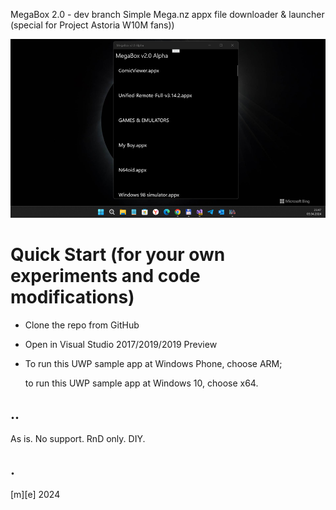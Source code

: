 MegaBox 2.0 - dev branch
Simple Mega.nz appx file downloader & launcher (special for Project Astoria W10M fans))

![screenshot](Images/shot01.png)


# Quick Start (for your own experiments and code modifications)
- Clone the repo from GitHub
- Open in Visual Studio 2017/2019/2019 Preview
- To run this UWP sample app at Windows Phone, choose ARM; 

  to run this UWP sample app at Windows 10, choose x64. 

## ..
As is. No support. RnD only. DIY.

## .
[m][e] 2024


